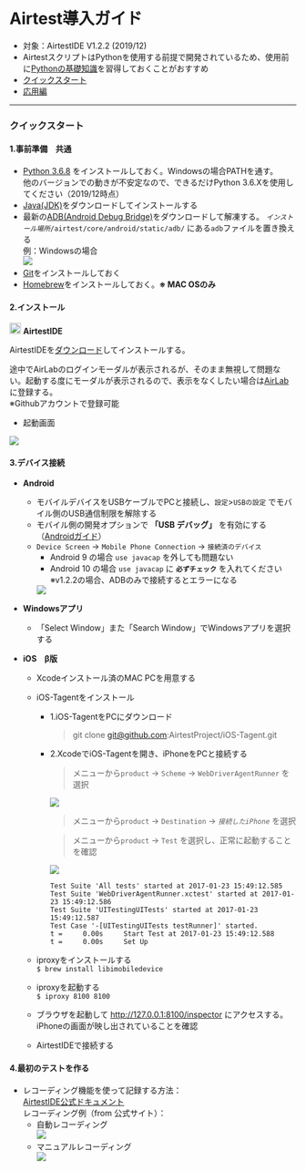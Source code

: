 # Airtest導入ガイド

- 対象：AirtestIDE V1.2.2 (2019/12)
- AirtestスクリプトはPythonを使用する前提で開発されているため、使用前に[Pythonの基礎知識](https://docs.python.org/ja/3.6/tutorial/index.html)を習得しておくことがおすすめ
- [クイックスタート](https://github.com/saisai-dan-shift/Airtest/tree/master/docs#%E3%82%AF%E3%82%A4%E3%83%83%E3%82%AF%E3%82%B9%E3%82%BF%E3%83%BC%E3%83%88)
- [応用編]()

---

### クイックスタート
  
#### 1.事前準備　共通
- [Python 3.6.8](https://www.python.org/downloads/release/python-368/) をインストールしておく。Windowsの場合PATHを通す。  
  他のバージョンでの動きが不安定なので、できるだけPython 3.6.Xを使用してください（2019/12時点）
- [Java(JDK)](https://www.oracle.com/technetwork/java/javase/downloads/jdk8-downloads-2133151.html)をダウンロードしてインストールする
- 最新の[ADB(Android Debug Bridge)](https://developer.android.com/studio/releases/platform-tools.html)をダウンロードして解凍する。
  *`インストール場所`*`/airtest/core/android/static/adb/` にある`adb`ファイルを置き換える  
  例：Windowsの場合  
  <img src="https://github.com/saisai-dan-shift/Airtest/blob/master/docs/img/Q_ADB.JPG"/>
- [Git](https://git-scm.com/)をインストールしておく
- [Homebrew](https://brew.sh/index_ja)をインストールしておく。**※ MAC OSのみ**

#### 2.インストール

<img src="http://airtest.netease.com/static/img/icon/48x48.png" width = "20" height = "20"/> **AirtestIDE**
  
AirtestIDEを[ダウンロード](http://airtest.netease.com/changelog.html)してインストールする。
  
途中でAirLabのログインモーダルが表示されるが、そのまま無視して問題ない。起動する度にモーダルが表示されるので、表示をなくしたい場合は[AirLab](https://airlab.163.com/)に登録する。  
※Githubアカウントで登録可能

- 起動画面  
<img src="https://github.com/saisai-dan-shift/Airtest/blob/master/docs/img/Q_start.JPG"/>
  
#### 3.デバイス接続

- **Android**
  - モバイルデバイスをUSBケーブルでPCと接続し、`設定`>`USBの設定` でモバイル側のUSB通信制限を解除する
  - モバイル側の開発オプションで **「USB デバッグ」** を有効にする（[Androidガイド](https://developer.android.com/studio/debug/dev-options.html#debugging)）
  - `Device Screen` -> `Mobile Phone Connection` -> `接続済のデバイス`  
    - Android 9 の場合 `use javacap` を外しても問題ない
    - Android 10 の場合 `use javacap` に **`必ずチェック`** を入れてください  
    ※v1.2.2の場合、ADBのみで接続するとエラーになる
    <img src="https://github.com/saisai-dan-shift/Airtest/blob/master/docs/img/Q_android_connect.gif"/>
    <br/>
- **Windowsアプリ**
   - 「Select Window」また「Search Window」でWindowsアプリを選択する  
  
- **iOS　β版**
  - Xcodeインストール済のMAC PCを用意する
  - iOS-Tagentをインストール
    - 1.iOS-TagentをPCにダウンロード
      > git clone git@github.com:AirtestProject/iOS-Tagent.git
    - 2.XcodeでiOS-Tagentを開き、iPhoneをPCと接続する
      > メニューから`product` -> `Scheme` -> `WebDriverAgentRunner` を選択
      <img src="https://github.com/saisai-dan-shift/Airtest/blob/master/docs/img/Q_iOSTagent.png"/>  

      > メニューから`product` -> `Destination` -> *`接続したiPhone`* を選択  
         
      > メニューから`product` -> `Test` を選択し、正常に起動することを確認  
      <img src="https://github.com/saisai-dan-shift/Airtest/blob/master/docs/img/Q_Xcode.png"/>
        
      ```
      Test Suite 'All tests' started at 2017-01-23 15:49:12.585
      Test Suite 'WebDriverAgentRunner.xctest' started at 2017-01-23 15:49:12.586
      Test Suite 'UITestingUITests' started at 2017-01-23 15:49:12.587
      Test Case '-[UITestingUITests testRunner]' started.
      t =     0.00s     Start Test at 2017-01-23 15:49:12.588
      t =     0.00s     Set Up
      ```
  - iproxyをインストールする  
    `$ brew install libimobiledevice`

  - iproxyを起動する  
    `$ iproxy 8100 8100`

  - ブラウザを起動して http://127.0.0.1:8100/inspector にアクセスする。iPhoneの画面が映し出されていることを確認

  - AirtestIDEで接続する
   
#### 4.最初のテストを作る

- レコーディング機能を使って記録する方法：  
  [AirtestIDE公式ドキュメント](http://airtest.netease.com/docs/docs_AirtestIDE-en_US/1_online_help/airtest_intro.html#recording-airtest-script-in-airtestide)  
  レコーディング例（from 公式サイト）：
  - 自動レコーディング  
    <img src="https://github.com/saisai-dan-shift/Airtest/blob/master/docs/img/airtest_auto_record.gif"/> 
  - マニュアルレコーディング  
    <img src="https://github.com/saisai-dan-shift/Airtest/blob/master/docs/img/airtest_manual_record.gif"/>